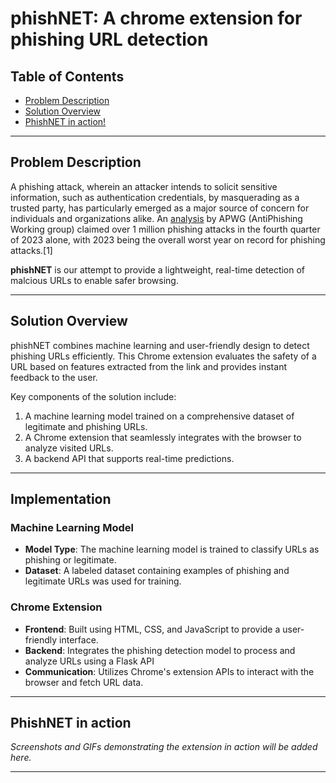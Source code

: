 # phishNET: A chrome extension for phishing URL detection

## Table of Contents
- [Problem Description](#problem-description)
- [Solution Overview](#solution-overview)
- [PhishNET in action!](#phishnet-in-action)

---

## Problem Description
A phishing attack, wherein an attacker intends to solicit sensitive information, such as authentication credentials, by masquerading as a trusted party, has particularly emerged as a major source of concern for individuals and organizations alike. An <a href='https://docs.apwg.org/reports/apwg_trends_report_q4_2023.pdf'>analysis</a> by APWG (AntiPhishing Working group) claimed over 1 million phishing attacks in the fourth quarter of 2023 alone, with 2023 being the overall worst year on record for phishing attacks.[1]

**phishNET** is our attempt to provide a lightweight, real-time detection of malcious URLs to enable safer browsing.

---

## Solution Overview
phishNET combines machine learning and user-friendly design to detect phishing URLs efficiently. This Chrome extension evaluates the safety of a URL based on features extracted from the link and provides instant feedback to the user.

Key components of the solution include:
1. A machine learning model trained on a comprehensive dataset of legitimate and phishing URLs.
2. A Chrome extension that seamlessly integrates with the browser to analyze visited URLs.
3. A backend API that supports real-time predictions.
   
---

## Implementation
### Machine Learning Model
- **Model Type**: The machine learning model is trained to classify URLs as phishing or legitimate.
- **Dataset**: A labeled dataset containing examples of phishing and legitimate URLs was used for training.

### Chrome Extension
- **Frontend**: Built using HTML, CSS, and JavaScript to provide a user-friendly interface.
- **Backend**: Integrates the phishing detection model to process and analyze URLs using a Flask API
- **Communication**: Utilizes Chrome's extension APIs to interact with the browser and fetch URL data.

---

## PhishNET in action
*Screenshots and GIFs demonstrating the extension in action will be added here.*

---
<!--
# phishNET: A Phishing URL Detection Chrome Extension

## Table of Contents
- [Problem Description](#problem-description)
- [Solution Overview](#solution-overview)
- [Features](#features)
- [Implementation](#implementation)
- [Dataset and Preprocessing](#dataset-and-preprocessing)
- [Model Training and Development](#model-training-and-development)
- [Results](#results)
- [Installation Guide](#installation-guide)
- [Usage](#usage)
- [PhishNET in Action](#phishnet-in-action)
- [Contributing](#contributing)
- [License](#license)

---

## Problem Description
Phishing attacks have emerged as a major cybersecurity concern, exploiting unsuspecting users by masquerading as trustworthy entities. According to the Anti-Phishing Working Group, over 1 million phishing attacks occurred in the last quarter of 2023, marking a record high. Thus, it is crucial to develop models that can effectively identify phishing URLs to safeguard users from such threats.

**phishNET** is a Chrome extension designed to provide real-time detection of malicious URLs, enabling safer web browsing.

---

## Solution Overview
**phishNET** combines machine learning and Chrome extension capabilities to detect phishing URLs with high accuracy. The tool processes URL characteristics to classify them as either legitimate or phishing.

Key components include:
1. A machine learning model trained on a comprehensive dataset of labeled URLs.
2. Chrome extension integration for real-time URL analysis.
3. Scalable backend support for high performance (optional).

---

## Features
- **Real-time Detection**: Provides immediate feedback on URL safety.
- **Interactive Alerts**: Notifies users about suspicious links.
- **Lightweight Design**: Ensures fast and seamless performance.
- **Customizable Options**: Lets users enable/disable the extension easily.
- **Privacy Assurance**: User data remains secure.

---

## Implementation
### Chrome Extension
- Built using HTML, CSS, and JavaScript.
- Interacts with Chrome's APIs to fetch and analyze URL data.
- Displays feedback on URL safety through a clean, interactive UI.

### Backend and Machine Learning Model
- **Features Extracted**:
  - URL length, number of subdomains, presence of special characters.
  - Entropy, tokenization, and presence of IP addresses.
  - SSL certificate validation.
- **Model**:
  - Logistic Regression implemented in PySpark for scalability.
  - Additional classifiers explored: Random Forest, Gradient Boosted Trees.
  - Final model achieved 88.48% accuracy in testing.

---

## Dataset and Preprocessing
### Dataset
The dataset contains over 549,000 labeled URLs, sourced from [Kaggle](https://www.kaggle.com/datasets/taruntiwarihp/phishing-site-urls). Labels include:
- **Good**: Legitimate URLs.
- **Bad**: Phishing URLs.

### Preprocessing Steps
1. Removed duplicates and outliers.
2. Tokenized URLs into components (domain, path, query).
3. Extracted features such as entropy, number of subdomains, and special characters.
4. Applied TF-IDF vectorization for textual data.
5. Addressed dataset imbalance with appropriate sampling methods.

---

## Model Training and Development
The dataset was split into training (70%) and testing (30%) sets. Key steps include:
1. Feature engineering to enhance predictive performance.
2. Model evaluation using metrics such as accuracy, precision, recall, and F1-score.
3. Utilization of PySpark for distributed model training to handle large-scale data.

### Results from Key Classifiers
- **Logistic Regression (PySpark)**:
  - Accuracy: 88.48%
  - F1-Score: 87.36%
- **Gradient Boosted Trees (PySpark)**:
  - Accuracy: 89.81%
  - F1-Score: 88.90%

---

## Results
### Key Findings
1. URLs with higher entropy and numerous subdomains are more likely to be phishing.
2. Specific patterns in special characters strongly correlate with phishing attempts.
3. PySpark implementations demonstrated superior scalability for large datasets.

### Comparison of PySpark and Non-PySpark Approaches
- PySpark offers scalability with distributed training, albeit at a higher computational cost.
- Non-PySpark implementations excel in lightweight tasks and faster runtimes for smaller datasets.

---

## Installation Guide
1. Clone this repository:
   ```bash
   git clone https://github.com/yourusername/phishNET.git
   ```
2. Navigate to `chrome://extensions` in Google Chrome.
3. Enable "Developer Mode" and click "Load Unpacked."
4. Select the directory containing the extension files.
5. The extension should now appear in your Chrome toolbar.

---

## Usage
1. Activate the extension via the Chrome toolbar.
2. Visit any website; the extension will analyze the URL in real time.
3. Notifications will alert you if the site is flagged as malicious.

---

## PhishNET in Action
*Screenshots and GIFs demonstrating extension functionality will be added here.*

---

## Contributing
We welcome contributions to improve phishNET. To contribute:
1. Fork the repository and create a new branch.
2. Implement your feature or fix and submit a pull request.
3. Ensure all changes adhere to the repository's style and guidelines.

---

## License
This project is licensed under the MIT License. See the [LICENSE](LICENSE) file for details.

-->
